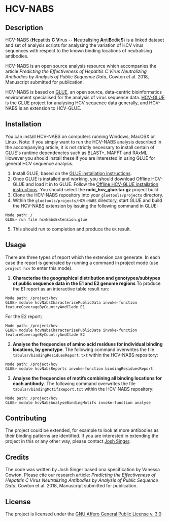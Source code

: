 # HCV-NABS

## Description

HCV-NABS (**H**epatitis **C** **V**irus -- **N**eutralising **A**nti**B**odie**S**) is a linked dataset and set of analysis scripts for analysing the variation of HCV virus sequences with respect to the known binding locations of neutralising antibodies.

HCV-NABS is an open source analysis resource which accompanies the article *Predicting the Effectiveness of Hepatitis C Virus Neutralizing Antibodies by Analysis of Public Sequence Data*, Cowton et al. 2018, Manuscript submitted for publication.

HCV-NABS is based on [GLUE](tools.glue.cvr.ac.uk), an open source, data-centric bioinformatics environment specialised for the analysis of virus sequence data. [HCV-GLUE](hcv.glue.cvr.ac.uk) is the GLUE project for analysing HCV sequence data generally, and HCV-NABS is an extension to HCV-GLUE.

## Installation

You can install HCV-NABS on computers running Windows, MacOSX or Linux. Note: if you simply want to run the HCV-NABS analysis described in the accompanying article, it is not strictly necessary to install certain of GLUE's runtime dependencies such as BLAST+, MAFFT and RAxML. However you should install these if you are interested in using GLUE for general HCV sequence analysis.
1. Install GLUE, based on the [GLUE installation instructions](http://tools.glue.cvr.ac.uk/#/installation). 
2. Once GLUE is installed and working, you should download Offline HCV-GLUE and load it in to GLUE. Follow the [Offline HCV-GLUE installation instructions](http://hcv.glue.cvr.ac.uk/#/aboutGlueProject). You should select the **ncbi_hcv_glue.tar.gz** project build.
3. Clone the HCV-NABS repository into your `gluetools/projects` directory.
4. Within the `gluetools/projects/HCV-NABS` directory, start GLUE and build the HCV-NABS extension by issuing the following command in GLUE:
```
Mode path: /
GLUE> run file hcvNabsExtension.glue
```
5. This should run to completion and produce the `OK` result.

## Usage

There are three types of report which the extension can generate. In each case the report is generated by running a command in project mode (use `project hcv` to enter this mode).

1. **Characterise the geographical distribution and genotypes/subtypes of public sequence data in the E1 and E2 genome regions**
To produce the E1 report as an interactive table result run:
```
Mode path: /project/hcv
GLUE> module hcvNabsCharacterisePublicData invoke-function featureCoverageByCountryAndClade E1
```
For the E2 report:
```
Mode path: /project/hcv
GLUE> module hcvNabsCharacterisePublicData invoke-function featureCoverageByCountryAndClade E2
```
2. **Analyse the frequencies of amino acid residues for individual binding locations, by genotype**. The following command overwrites the file `tabular/bindingResiduesReport.txt` within the HCV-NABS repository:
```
Mode path: /project/hcv
GLUE> module hcvNabsReports invoke-function bindingResiduesReport
```
3. **Analyse the frequencies of motifs combining all binding locations for each antibody**. 
The following command overwrites the file `tabular/bindingMotifsReport.txt` within the HCV-NABS repository:
```
Mode path: /project/hcv
GLUE> module hcvNabsAnalyseBindingMotifs invoke-function analyse
```

## Contributing

The project could be extended, for example to look at more antibodies as their binding patterns are identified. If you are interested in extending the project in this or any other way, please contact [Josh Singer](mailto:josh.singer@glasgow.ac.uk). 

## Credits

The code was written by Josh Singer based ona specification by Vanessa Cowton. Please cite our research article: *Predicting the Effectiveness of Hepatitis C Virus Neutralizing Antibodies by Analysis of Public Sequence Data*, Cowton et al. 2018, Manuscript submitted for publication.

## License

The project is licensed under the [GNU Affero General Public License v. 3.0](https://www.gnu.org/licenses/agpl-3.0.en.html)